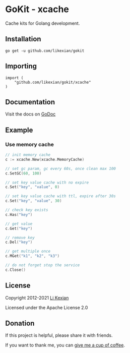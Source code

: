 # GoKit - xcache

Cache kits for Golang development.

## Installation

    go get -u github.com/likexian/gokit

## Importing

    import (
        "github.com/likexian/gokit/xcache"
    )

## Documentation

Visit the docs on [GoDoc](https://godoc.org/github.com/likexian/gokit/xcache)

## Example

### Use memory cache

```go
// init memory cache
c := xcache.New(xcache.MemoryCache)

// set gc param, gc every 60s, once clean max 100
c.SetGC(60, 100)

// set key value cache with no expire
c.Set("key", "value", 0)

// set key value cache with ttl, expire after 30s
c.Set("key", "value", 30)

// check key exists
c.Has("key")

// get value
c.Get("key")

// remove key
c.Del("key")

// get multiple once
c.MGet("k1", "k2", "k3")

// do not forget stop the service
c.Close()
```

## License

Copyright 2012-2021 [Li Kexian](https://www.likexian.com/)

Licensed under the Apache License 2.0

## Donation

If this project is helpful, please share it with friends.

If you want to thank me, you can [give me a cup of coffee](https://www.likexian.com/donate/).
